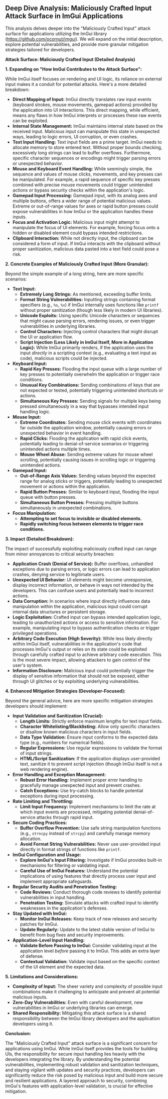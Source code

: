 ## Deep Dive Analysis: Maliciously Crafted Input Attack Surface in ImGui Applications

This analysis delves deeper into the "Maliciously Crafted Input" attack surface for applications utilizing the ImGui library (https://github.com/ocornut/imgui). We will expand on the initial description, explore potential vulnerabilities, and provide more granular mitigation strategies tailored for developers.

**Attack Surface: Maliciously Crafted Input (Detailed Analysis)**

**1. Expanding on "How ImGui Contributes to the Attack Surface":**

While ImGui itself focuses on rendering and UI logic, its reliance on external input makes it a conduit for potential attacks. Here's a more detailed breakdown:

* **Direct Mapping of Input:** ImGui directly translates raw input events (keyboard strokes, mouse movements, gamepad actions) provided by the application into UI interactions. This direct mapping, while efficient, means any flaws in how ImGui interprets or processes these raw events can be exploited.
* **Internal State Management:** ImGui maintains internal state based on the received input. Malicious input can manipulate this state in unexpected ways, leading to logic errors, UI corruption, or even crashes.
* **Text Input Handling:**  Text input fields are a prime target. ImGui needs to allocate memory to store entered text. Without proper bounds checking, excessively long strings can lead to buffer overflows. Furthermore, specific character sequences or encodings might trigger parsing errors or unexpected behavior.
* **Mouse and Keyboard Event Handling:**  While seemingly simple, the sequence and values of mouse clicks, movements, and key presses can be manipulated. For example, a rapid sequence of specific key presses combined with precise mouse movements could trigger unintended actions or bypass security checks within the application's logic.
* **Gamepad Input Processing:**  Gamepad input, with its analog axes and multiple buttons, offers a wider range of potential malicious values. Extreme or out-of-range values for axes or rapid button presses could expose vulnerabilities in how ImGui or the application handles these inputs.
* **Focus and Activation Logic:**  Malicious input might attempt to manipulate the focus of UI elements. For example, forcing focus onto a hidden or disabled element could bypass intended restrictions.
* **Clipboard Interaction:** While not directly input, the clipboard can be considered a form of input. If ImGui interacts with the clipboard without proper sanitization, malicious data pasted into a text field could pose a risk.

**2. Concrete Examples of Maliciously Crafted Input (More Granular):**

Beyond the simple example of a long string, here are more specific scenarios:

* **Text Input:**
    * **Extremely Long Strings:**  As mentioned, exceeding buffer limits.
    * **Format String Vulnerabilities:**  Inputting strings containing format specifiers (e.g., `%s`, `%x`) if ImGui internally uses functions like `printf` without proper sanitization (though less likely in modern UI libraries).
    * **Unicode Exploits:**  Using specific Unicode characters or sequences that might cause parsing errors, rendering issues, or even trigger vulnerabilities in underlying libraries.
    * **Control Characters:**  Injecting control characters that might disrupt the UI or application flow.
    * **Script Injection (Less Likely in ImGui Itself, More in Application Logic):**  While ImGui primarily renders, if the application uses the input *directly* in a scripting context (e.g., evaluating a text input as code), malicious scripts could be injected.
* **Keyboard Input:**
    * **Rapid Key Presses:**  Flooding the input queue with a large number of key presses to potentially overwhelm the application or trigger race conditions.
    * **Unusual Key Combinations:**  Sending combinations of keys that are not expected or tested, potentially triggering unintended shortcuts or actions.
    * **Simultaneous Key Presses:**  Sending signals for multiple keys being pressed simultaneously in a way that bypasses intended input handling logic.
* **Mouse Input:**
    * **Extreme Coordinates:**  Sending mouse click events with coordinates far outside the application window, potentially causing errors or unexpected behavior in event handling.
    * **Rapid Clicks:**  Flooding the application with rapid click events, potentially leading to denial-of-service scenarios or triggering unintended actions multiple times.
    * **Mouse Wheel Abuse:**  Sending extreme values for mouse wheel scrolling, potentially causing issues in scrolling logic or triggering unintended actions.
* **Gamepad Input:**
    * **Out-of-Range Axis Values:**  Sending values beyond the expected range for analog sticks or triggers, potentially leading to unexpected movement or actions within the application.
    * **Rapid Button Presses:**  Similar to keyboard input, flooding the input queue with button presses.
    * **Simultaneous Button Presses:**  Pressing multiple buttons simultaneously in unexpected combinations.
* **Focus Manipulation:**
    * **Attempting to set focus to invisible or disabled elements.**
    * **Rapidly switching focus between elements to trigger race conditions.**

**3. Impact (Detailed Breakdown):**

The impact of successfully exploiting maliciously crafted input can range from minor annoyances to critical security breaches:

* **Application Crash (Denial of Service):** Buffer overflows, unhandled exceptions due to parsing errors, or logic errors can lead to application crashes, denying service to legitimate users.
* **Unexpected UI Behavior:**  UI elements might become unresponsive, display incorrect information, or behave in ways not intended by the developers. This can confuse users and potentially lead to incorrect actions.
* **Data Corruption:** In scenarios where input directly influences data manipulation within the application, malicious input could corrupt internal data structures or persistent storage.
* **Logic Exploitation:**  Crafted input can bypass intended application logic, leading to unauthorized actions or access to sensitive information. For example, manipulating input to bypass authentication checks or trigger privileged operations.
* **Arbitrary Code Execution (High Severity):** While less likely directly within ImGui itself, vulnerabilities in the application's code that processes ImGui's output or relies on its state could be exploited through carefully crafted input to achieve arbitrary code execution. This is the most severe impact, allowing attackers to gain control of the user's system.
* **Information Disclosure:**  Malicious input could potentially trigger the display of sensitive information that should not be exposed, either through UI glitches or by exploiting underlying vulnerabilities.

**4. Enhanced Mitigation Strategies (Developer-Focused):**

Beyond the general advice, here are more specific mitigation strategies developers should implement:

* **Input Validation and Sanitization (Crucial):**
    * **Length Limits:**  Strictly enforce maximum lengths for text input fields.
    * **Character Whitelisting/Blacklisting:**  Allow only specific characters or disallow known malicious characters in input fields.
    * **Data Type Validation:**  Ensure input conforms to the expected data type (e.g., numbers for numerical fields).
    * **Regular Expressions:**  Use regular expressions to validate the format of input strings.
    * **HTML/Script Sanitization:** If the application displays user-provided text, sanitize it to prevent script injection (though ImGui itself is not a web rendering engine).
* **Error Handling and Exception Management:**
    * **Robust Error Handling:** Implement proper error handling to gracefully manage unexpected input and prevent crashes.
    * **Catch Exceptions:**  Use try-catch blocks to handle potential exceptions during input processing.
* **Rate Limiting and Throttling:**
    * **Limit Input Frequency:**  Implement mechanisms to limit the rate at which input events are processed, mitigating potential denial-of-service attacks through rapid input.
* **Secure Coding Practices:**
    * **Buffer Overflow Prevention:**  Use safe string manipulation functions (e.g., `strncpy` instead of `strcpy`) and carefully manage memory allocation.
    * **Avoid Format String Vulnerabilities:**  Never use user-provided input directly in format strings of functions like `printf`.
* **ImGui Configuration and Usage:**
    * **Explore ImGui's Input Filtering:**  Investigate if ImGui provides built-in mechanisms for filtering or validating input.
    * **Careful Use of ImGui Features:**  Understand the potential implications of using features that directly process user input and implement appropriate safeguards.
* **Regular Security Audits and Penetration Testing:**
    * **Code Reviews:**  Conduct thorough code reviews to identify potential vulnerabilities in input handling.
    * **Penetration Testing:**  Simulate attacks with crafted input to identify weaknesses in the application's defenses.
* **Stay Updated with ImGui:**
    * **Monitor ImGui Releases:**  Keep track of new releases and security patches for ImGui.
    * **Update Regularly:**  Update to the latest stable version of ImGui to benefit from bug fixes and security improvements.
* **Application-Level Input Handling:**
    * **Validate Before Passing to ImGui:**  Consider validating input at the application level *before* passing it to ImGui. This adds an extra layer of defense.
    * **Contextual Validation:**  Validate input based on the specific context of the UI element and the expected data.

**5. Limitations and Considerations:**

* **Complexity of Input:**  The sheer variety and complexity of possible input combinations make it challenging to anticipate and prevent all potential malicious inputs.
* **Zero-Day Vulnerabilities:**  Even with careful development, new vulnerabilities in ImGui or underlying libraries can emerge.
* **Shared Responsibility:**  Mitigating this attack surface is a shared responsibility between the ImGui library developers and the application developers using it.

**Conclusion:**

The "Maliciously Crafted Input" attack surface is a significant concern for applications using ImGui. While ImGui itself provides the tools for building UIs, the responsibility for secure input handling lies heavily with the developers integrating the library. By understanding the potential vulnerabilities, implementing robust validation and sanitization techniques, and staying vigilant with updates and security practices, developers can significantly reduce the risk posed by malicious input and build more secure and resilient applications. A layered approach to security, combining ImGui's features with application-level validation, is crucial for effective mitigation.
